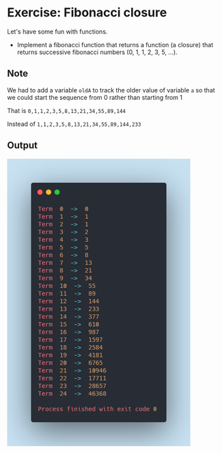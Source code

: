 # Exercise: Fibonacci closure
Let's have some fun with functions.
- Implement a fibonacci function that returns a function (a closure) that returns successive fibonacci numbers (0, 1, 1, 2, 3, 5, ...).

## Note 
 We had to add a variable `oldA` to track the older value of variable `a` so that we could start the 
 sequence from 0 rather than starting from 1
 
 That is  `0,1,1,2,3,5,8,13,21,34,55,89,144`
 
 Instead of `1,1,2,3,5,8,13,21,34,55,89,144,233`
 
## Output
![Output.png](Output.png)